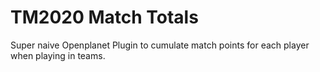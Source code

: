 # TM2020 Match Totals

Super naive Openplanet Plugin to cumulate match points for each player when playing in teams.

